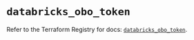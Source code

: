 # `databricks_obo_token`

Refer to the Terraform Registry for docs: [`databricks_obo_token`](https://registry.terraform.io/providers/databricks/databricks/1.40.0/docs/resources/obo_token).
